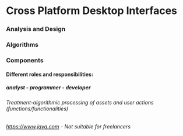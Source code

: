# Cross Platform Desktop Interfaces
### Analysis and Design
### Algorithms
### Components
#### Different roles and responsibilities:
##### analyst - programmer - developer
###### Treatment-algorithmic processing of assets and user actions (functions/functionalities)
###### https://www.java.com - Not suitable for freelancers
